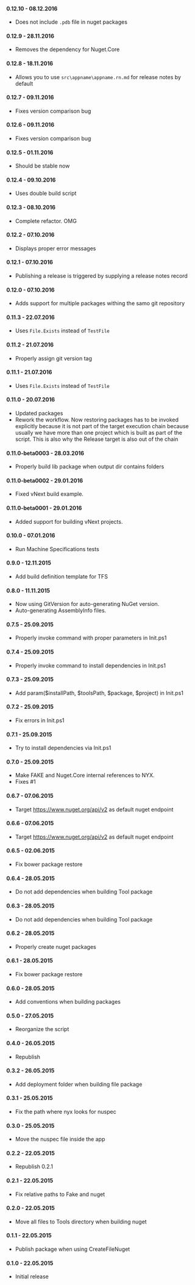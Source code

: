 #### 0.12.10 - 08.12.2016
* Does not include `.pdb` file in nuget packages

#### 0.12.9 - 28.11.2016
* Removes the dependency for Nuget.Core

#### 0.12.8 - 18.11.2016
* Allows you to use `src\appname\appname.rn.md` for release notes by default

#### 0.12.7 - 09.11.2016
* Fixes version comparison bug

#### 0.12.6 - 09.11.2016
* Fixes version comparison bug

#### 0.12.5 - 01.11.2016
* Should be stable now

#### 0.12.4 - 09.10.2016
* Uses double build script

#### 0.12.3 - 08.10.2016
* Complete refactor. OMG

#### 0.12.2 - 07.10.2016
* Displays proper error messages

#### 0.12.1 - 07.10.2016
* Publishing a release is triggered by supplying a release notes record

#### 0.12.0 - 07.10.2016
* Adds support for multiple packages withing the samo git repository

#### 0.11.3 - 22.07.2016
* Uses `File.Exists` instead of `TestFile`

#### 0.11.2 - 21.07.2016
* Properly assign git version tag

#### 0.11.1 - 21.07.2016
* Uses `File.Exists` instead of `TestFile`

#### 0.11.0 - 20.07.2016
* Updated packages
* Rework the workflow. Now restoring packages has to be invoked explicitly because it is not part of the target execution chain because usually we have more than one project which is built as part of the script. This is also why the Release target is also out of the chain

#### 0.11.0-beta0003 - 28.03.2016
* Properly build lib package when output dir contains folders

#### 0.11.0-beta0002 - 29.01.2016
* Fixed vNext build example.

#### 0.11.0-beta0001 - 29.01.2016
* Added support for building vNext projects.

#### 0.10.0 - 07.01.2016
* Run Machine Specifications tests

#### 0.9.0 - 12.11.2015
* Add build definition template for TFS

#### 0.8.0 - 11.11.2015
* Now using GitVersion for auto-generating NuGet version.
* Auto-generating AssemblyInfo files.

#### 0.7.5 - 25.09.2015
* Properly invoke command with proper parameters in Init.ps1

#### 0.7.4 - 25.09.2015
* Properly invoke command to install dependencies in Init.ps1

#### 0.7.3 - 25.09.2015
* Add param($installPath, $toolsPath, $package, $project) in Init.ps1

#### 0.7.2 - 25.09.2015
* Fix errors in Init.ps1

#### 0.7.1 - 25.09.2015
* Try to install dependencies via Init.ps1

#### 0.7.0 - 25.09.2015
* Make FAKE and Nuget.Core internal references to NYX.
* Fixes #1

#### 0.6.7 - 07.06.2015
* Target https://www.nuget.org/api/v2 as default nuget endpoint

#### 0.6.6 - 07.06.2015
* Target https://www.nuget.org/api/v2 as default nuget endpoint

#### 0.6.5 - 02.06.2015
* Fix bower package restore

#### 0.6.4 - 28.05.2015
* Do not add dependencies when building Tool package

#### 0.6.3 - 28.05.2015
* Do not add dependencies when building Tool package

#### 0.6.2 - 28.05.2015
* Properly create nuget packages

#### 0.6.1 - 28.05.2015
* Fix bower package restore

#### 0.6.0 - 28.05.2015
* Add conventions when building packages

#### 0.5.0 - 27.05.2015
* Reorganize the script

#### 0.4.0 - 26.05.2015
* Republish

#### 0.3.2 - 26.05.2015
* Add deployment folder when building file package

#### 0.3.1 - 25.05.2015
* Fix the path where nyx looks for nuspec

#### 0.3.0 - 25.05.2015
* Move the nuspec file inside the app

#### 0.2.2 - 22.05.2015
* Republish 0.2.1

#### 0.2.1 - 22.05.2015
* Fix relative paths to Fake and nuget

#### 0.2.0 - 22.05.2015
* Move all files to Tools directory when building nuget

#### 0.1.1 - 22.05.2015
* Publish package when using CreateFileNuget

#### 0.1.0 - 22.05.2015
* Initial release